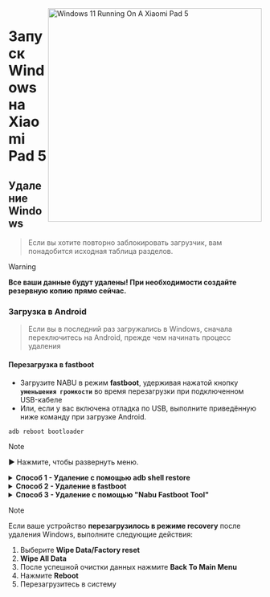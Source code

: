 <img align="right" src="https://raw.githubusercontent.com/erdilS/Port-Windows-11-Xiaomi-Pad-5/main/nabu.png" width="425" alt="Windows 11 Running On A Xiaomi Pad 5">

# Запуск Windows на Xiaomi Pad 5

## Удаление Windows

> Если вы хотите повторно заблокировать загрузчик, вам понадобится исходная таблица разделов.

> [!WARNING]
> **Все ваши данные будут удалены! При необходимости создайте резервную копию прямо сейчас.**

### Загрузка в Android
> Если вы в последний раз загружались в Windows, сначала переключитесь на Android, прежде чем начинать процесс удаления

#### Перезагрузка в fastboot
- Загрузите NABU в режим **fastboot**, удерживая нажатой кнопку **`уменьшения громкости`** во время перезагрузки при подключенном USB-кабеле
- Или, если у вас включена отладка по USB, выполните приведённую ниже команду при загрузке Android.
```cmd
adb reboot bootloader
```

> [!NOTE]
>
> ▶️ Нажмите, чтобы развернуть меню.

<details>
  <summary><strong>Способ 1 - Удаление с помощью adb shell restore</strong></summary>

### Предварительные условия
- [```SDK platform tools```](https://developer.android.com/studio/releases/platform-tools)

- [```Моддифицированый образ recovery```](https://github.com/erdilS/Port-Windows-11-Xiaomi-Pad-5/releases/download/1.0/recovery.img) 

#### Загрузка в моддифицированый recovery
> Замените ```путь\к\recovery.img``` на физический путь к recovery.img
```cmd
fastboot boot путь\к\recovery.img
```

### Восстановите расположение разделов
> [!WARNING]
> Это приведет к удалению файлов Android. При необходимости сначала создайте резервную копию.

```cmd
adb shell restore
```

#### Перезагрузка в Android
```cmd
adb reboot 
```

## Готово!

</details>

<details>
  <summary><strong>Способ 2 - Удаление в fastboot</strong></summary>

### Предварительные условия
- [```SDK platform tools```](https://developer.android.com/studio/releases/platform-tools)

- [```gpt_both0.bin```](https://github.com/erdilS/Port-Windows-11-Xiaomi-Pad-5/releases/download/1.0/gpt_both0.bin) 

### Восстановление таблицы разделов   
> Замените ```путь\к\gpt_both0.bin``` на физический путь к gpt_both0.bin
```cmd
fastboot flash partition:0 путь\к\gpt_both0.bin
```

#### Удаление пользовательских данных
> Чтобы избежать сбоя при загрузке и восстановить размер FS
```cmd
fastboot -w
```

#### Перезагрузка в Android
```cmd
fastboot reboot
```

## Готово

</details>

<details>
  <summary><strong>Способ 3 - Удаление с помощью "Nabu Fastboot Tool"</strong></summary>

### Предварительные условия
 **`Кабель`**` для подключения вашего `**`Xiaomi Pad 5`**` к `**`другому устройству`**`

 **`Любое другое устройство (Android, Windows, Mac или Linux)`**

### Подключитесь к Fastboot Tool на веб-сайте
- Откройте **[Nabu Fastboot Tool](https://arkt-7.github.io/nabu/)** в браузере любого устройства.
- Нажмите на кнопку **"Подключить устройство fastboot"**.
- Выберите **`Android`** из появившегося списка и **`разрешить`** разрешения.

### Форматирование и создание разделов
- Прокрутите вниз до раздела **`Форматирование/очистка раздела для хранения данных`**.
- В поле ввода введите **`форматировать`**.
- Наконец, нажмите кнопку **`Форматирование/очистка`** и нажмите **`ОК`** при появлении всплывающего окна с предупреждением.
- После завершения форматирования появится всплывающее окно с сообщением об успешном завершении. Нажмите **`ОК`** для закрытия всплывающего окна.
- Прокрутите вверх и нажмите кнопку **`Перезагрузка устройства`** для перезагрузки устройства.

## Готово!

</details>

> [!NOTE]
> Если ваше устройство **перезагрузилось в режиме recovery** после удаления Windows, выполните следующие действия:
> 1. Выберите **Wipe Data/Factory reset**
> 2. **Wipe All Data**
> 3. После успешной очистки данных нажмите **Back To Main Menu**
> 4. Нажмите **Reboot**
> 5. Перезагрузитесь в систему
